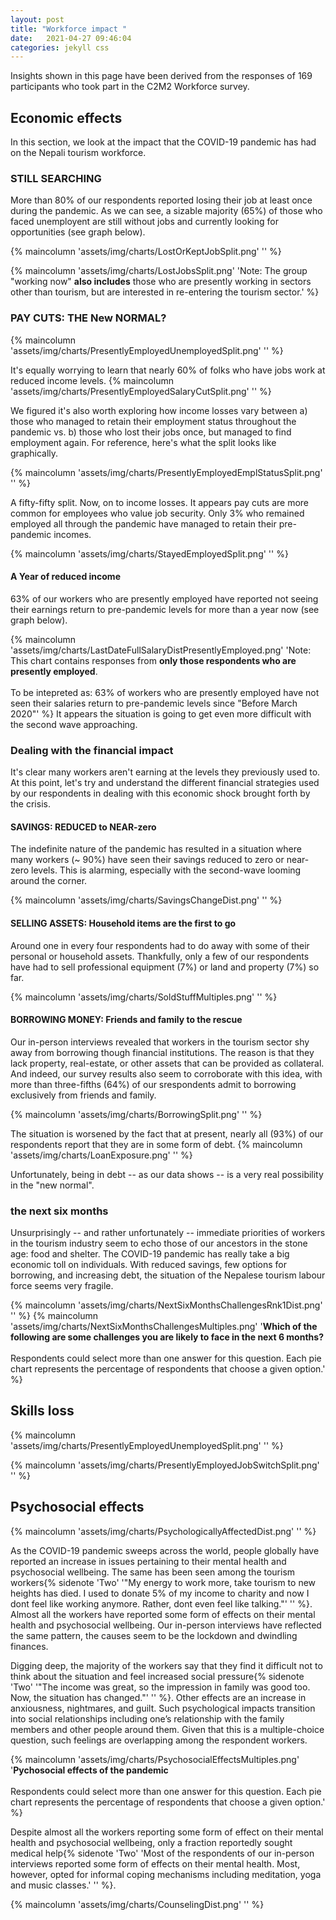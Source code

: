 ```yaml
---
layout: post
title: "Workforce impact "
date:   2021-04-27 09:46:04
categories: jekyll css
---
```


Insights shown in this page have been derived from the responses of 169 participants who took part in the C2M2 Workforce survey.

## Economic effects
In this section, we look at the impact that the COVID-19 pandemic has had on the Nepali tourism workforce. 

### STILL SEARCHING
More than 80% of our respondents reported losing their job at least once during the pandemic. As we can see, a sizable majority (65%) of those who faced unemployent are still without jobs and currently looking for opportunities (see graph below).

{% maincolumn 'assets/img/charts/LostOrKeptJobSplit.png' '' %}



{% maincolumn 'assets/img/charts/LostJobsSplit.png' 'Note: The group "working now" **also includes** those who are presently working in sectors other than tourism, but are interested in re-entering the tourism sector.' %}

<!-- ### income > vocation

{% maincolumn 'assets/img/charts/PresentlyEmployedOccupationSplit.png' '' %} -->


### PAY CUTS: THE New NORMAL?

{% maincolumn 'assets/img/charts/PresentlyEmployedUnemployedSplit.png' '' %}

It's equally  worrying to learn that nearly 60% of folks who have jobs work at reduced income levels.
{% maincolumn 'assets/img/charts/PresentlyEmployedSalaryCutSplit.png' '' %}

We figured it's also worth exploring how income losses vary between a) those who managed to retain their employment status throughout the pandemic vs. b) those who lost their jobs once, but managed to find employment again. For reference, here's what the split looks like graphically. 

{% maincolumn 'assets/img/charts/PresentlyEmployedEmplStatusSplit.png' '' %}

A fifty-fifty split. Now, on to income losses. It appears pay cuts are more common for employees who value job security. Only 3% who remained employed all through the pandemic have managed to retain their pre-pandemic incomes. 

{% maincolumn 'assets/img/charts/StayedEmployedSplit.png' '' %}

#### A Year of reduced income
63% of our workers who are presently employed have reported not seeing their earnings return to pre-pandemic levels for more than a year now (see graph below).

{% maincolumn 'assets/img/charts/LastDateFullSalaryDistPresentlyEmployed.png' 'Note: This chart contains responses from **only those respondents who are presently employed**. <br/> <br/> To be intepreted as: 63% of workers who are presently employed have not seen their salaries return to pre-pandemic levels since "Before March 2020"' %} 
It appears the situation is going to get even more difficult with the second wave approaching.


### Dealing with the financial impact

It's clear many workers aren't earning at the levels they previously used to. At this point, let's try and understand the different financial strategies used by our respondents in dealing with this economic shock brought forth by the crisis.


#### SAVINGS: REDUCED to NEAR-zero

The indefinite nature of the pandemic has resulted in a situation where many workers (~ 90%) have seen their savings reduced to zero or near-zero levels. This is alarming, especially with the second-wave looming around the corner. 

{% maincolumn 'assets/img/charts/SavingsChangeDist.png' '' %}



#### SELLING ASSETS: Household items are the first to go

Around one in every four respondents had to do away with some of their personal or household assets. Thankfully, only a few of our respondents have had to sell professional equipment (7%) or land and property (7%) so far.

{% maincolumn 'assets/img/charts/SoldStuffMultiples.png' '' %}


#### BORROWING MONEY: Friends and family to the rescue

Our in-person interviews revealed that workers in the tourism sector shy away from borrowing though financial institutions. The reason is that they lack property, real-estate, or other assets that can be provided as collateral. And indeed, our survey results also seem to corroborate with this idea, with more than three-fifths (64%) of our srespondents admit to borrowing exclusively from friends and family. 

{% maincolumn 'assets/img/charts/BorrowingSplit.png' '' %}

The situation is worsened by the fact that at present, nearly all (93%) of our respondents report that they are in some form of debt.
{% maincolumn 'assets/img/charts/LoanExposure.png' '' %}

Unfortunately, being in debt -- as our data shows -- is a very real possibility in the "new normal".

### the next six months

Unsurprisingly -- and rather unfortunately -- immediate priorities of workers in the tourism industry seem to echo those of our ancestors in the stone age: food and shelter. The COVID-19 pandemic has really take a big economic toll on individuals. With reduced savings, few options for borrowing, and increasing debt, the situation of the Nepalese tourism labour force seems very fragile. 

{% maincolumn 'assets/img/charts/NextSixMonthsChallengesRnk1Dist.png' '' %}
{% maincolumn 'assets/img/charts/NextSixMonthsChallengesMultiples.png' '<b>Which of the following are some challenges you are likely to face in the next 6 months?</b> <br/><br/> Respondents could select more than one answer for this question. Each pie chart represents the percentage of respondents that choose a given option.' %}




## Skills loss
<!-- {% maincolumn 'assets/img/charts/MovementSplit.png' '' %}


{% maincolumn 'assets/img/charts/TempPermMigrationSplit.png' '' %}


{% maincolumn 'assets/img/charts/TempEmployedSplit.png' '' %}
{% maincolumn 'assets/img/charts/PermEmployedSplit.png' '' %}
 -->


{% maincolumn 'assets/img/charts/PresentlyEmployedUnemployedSplit.png' '' %}

{% maincolumn 'assets/img/charts/PresentlyEmployedJobSwitchSplit.png' '' %}



<!-- ## Effects on workers families



{% maincolumn 'assets/img/charts/FamilyMoveNoMoveSplit.png' '' %}
{% maincolumn 'assets/img/charts/TemporaryPermanentMovementSplit.png' '' %}




{% maincolumn 'assets/img/charts/WitdhrawEducationDist.png' '' %}
{% maincolumn 'assets/img/charts/WitdhrawHealthServiceDist.png' '' %} -->



## Psychosocial effects

{% maincolumn 'assets/img/charts/PsychologicallyAffectedDist.png' '' %}

As the COVID-19 pandemic sweeps across the world, people globally have reported an increase in issues pertaining to their mental health and psychosocial wellbeing. The same has been seen among the tourism workers{% sidenote 'Two' '"My energy to work more, take tourism to new heights has died. I used to donate 5% of my income to charity and now I dont feel like working anymore. Rather, dont even feel like talking."' '' %}. Almost all the workers have reported some form of effects on their mental health and psychosocial wellbeing. Our in-person interviews have reflected the same pattern, the causes seem to be the lockdown and dwindling finances. 

Digging deep, the majority of the workers say that they find it difficult not to think about the situation and feel increased social pressure{% sidenote 'Two' '"The income was great, so the impression in family was good too. Now, the situation has changed."' '' %}. Other effects are an increase in anxiousness, nightmares, and guilt. Such psychological impacts transition into social relationships including one’s relationship with the family members and other people around them. Given that this is a multiple-choice question, such feelings are overlapping among the respondent workers. 



{% maincolumn 'assets/img/charts/PsychosocialEffectsMultiples.png' '<b>Pychosocial effects of the pandemic</b> <br/><br/> Respondents could select more than one answer for this question. Each pie chart represents the percentage of respondents that choose a given option.' %}

Despite almost all the workers reporting some form of effect on their mental health and psychosocial wellbeing, only a fraction reportedly sought medical help{% sidenote 'Two' 'Most of the respondents of our in-person interviews reported some form of effects on their mental health. Most, however, opted for informal coping mechanisms including meditation, yoga and music classes.' '' %}.


{% maincolumn 'assets/img/charts/CounselingDist.png' '' %}

<!-- {% maincolumn 'assets/img/charts/NextSixMonthsChallengesMultiples.png' '' %} -->

